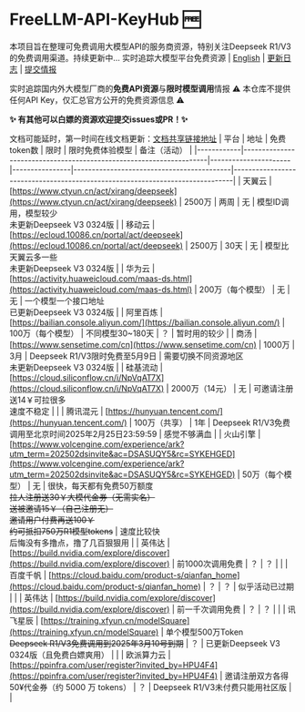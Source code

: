 # FreeLLM-API-KeyHub 🆓
本项目旨在整理可免费调用大模型API的服务商资源，特别关注Deepseek R1/V3的免费调用渠道。持续更新中...
实时追踪大模型平台免费资源 | [English](README_EN.md) | [更新日志](#更新日志) | [提交情报](CONTRIBUTING.md)

实时追踪国内外大模型厂商的**免费API资源**与**限时模型调用**情报
⚠️ 本仓库不提供任何API Key，仅汇总官方公开的免费资源信息 ⚠️

**✨ 有其他可以白嫖的资源欢迎提交issues或PR！✨**

文档可能延时，第一时间在线文档更新：[文档共享链接地址](https://kdocs.cn/l/cezjXYdUR1dl)
| 平台       | 地址                                                                 | 免费token数          | 限时           | 限时免费体验模型                          | 备注（活动）                                                                 |
|------------|--------------------------------------------------------------------|----------------------|----------------|-------------------------------------------|------------------------------------------------------------------------------|
| 天翼云     | [https://www.ctyun.cn/act/xirang/deepseek](https://www.ctyun.cn/act/xirang/deepseek) | 2500万               | 两周           | 无                                         | 模型ID调用，模型较少<br>未更新Deepseek V3 0324版                                               |
| 移动云     | [https://ecloud.10086.cn/portal/act/deepseek](https://ecloud.10086.cn/portal/act/deepseek) | 2500万               | 30天           | 无                                         | 模型比天翼云多一些<br>未更新Deepseek V3 0324版                                                                 |
| 华为云     | [https://activity.huaweicloud.com/maas-ds.html](https://activity.huaweicloud.com/maas-ds.html) | 200万（每个模型）    | 无             | 无                                         | 一个模型一个接口地址<br>已更新Deepseek V3 0324版                                                         |
| 阿里百炼   | [https://bailian.console.aliyun.com/](https://bailian.console.aliyun.com/) | 100万（每个模型）    | 不同模型30~180天 | ？                                         | 暂时用的较少                                                                 |
| 商汤       | [https://www.sensetime.com/cn](https://www.sensetime.com/cn)       | 1000万               | 3月            | Deepseek R1/V3限时免费至5月9日             | 需要切换不同资源地区<br>未更新Deepseek V3 0324版                                                         |
| 硅基流动   | [https://cloud.siliconflow.cn/i/NpVqAT7X](https://cloud.siliconflow.cn/i/NpVqAT7X) | 2000万（14元）       | 无             | 可邀请注册送14￥可拉很多<br>速度不稳定           |                                                                              |
| 腾讯混元   | [https://hunyuan.tencent.com/](https://hunyuan.tencent.com/)       | 100万（共享）        | 1年            | Deepseek R1/V3免费调用至北京时间2025年2月25日23:59:59 | 感觉不够满血                                                                 |
| 火山引擎   | [https://www.volcengine.com/experience/ark?utm_term=202502dsinvite&ac=DSASUQY5&rc=SYKEHGED](https://www.volcengine.com/experience/ark?utm_term=202502dsinvite&ac=DSASUQY5&rc=SYKEHGED) | 50万（每个模型）     | 无             | 很快，每天都有免费50万额度<br>~~拉人注册送30￥大模代金券（无需实名）<br>送被邀请15￥（自己注册无）<br>邀请用户付费再送100￥<br>约可抵扣750万R1模型tokens~~ | 速度比较快<br>后悔没有多撸点，撸了几百狠狠用                                                                   |
| 英伟达     | [https://build.nvidia.com/explore/discover](https://build.nvidia.com/explore/discover) | 前1000次调用免费     | ？             | ？                                         |                                                                              |
| 百度千帆   | [https://cloud.baidu.com/product-s/qianfan_home](https://cloud.baidu.com/product-s/qianfan_home) | ？                   | ？             | 似乎活动已过期                             |                                                                              |
| 英伟达     | [https://build.nvidia.com/explore/discover](https://build.nvidia.com/explore/discover) | 前一千次调用免费     | ？             | ？                                         |                                                                              |
| 讯飞星辰   | [https://training.xfyun.cn/modelSquare](https://training.xfyun.cn/modelSquare) | 单个模型500万Token<br>~~Deepseek R1/V3免费调用到2025年3月10号到期~~ | ？             | 已更新Deepseek V3 0324版（且免费白嫖爽用）                                         |                                                                              |
| 欧派算力云 | [https://ppinfra.com/user/register?invited_by=HPU4F4](https://ppinfra.com/user/register?invited_by=HPU4F4) | 邀请注册双方各得50¥代金券（约 5000 万 tokens） | ？             | Deepseek R1/V3未付费只能用社区版           |                                                                              |
